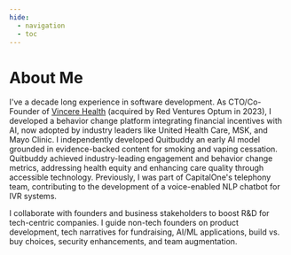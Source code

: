 ```yaml
---
hide:
  - navigation
  - toc
---
```

# About Me

I've a decade long experience in software development. As CTO/Co-Founder of [Vincere Health](https://www.vincere.health/) (acquired by Red Ventures Optum in 2023), I developed a behavior change platform integrating financial incentives with AI, now adopted by industry leaders like United Health Care, MSK, and Mayo Clinic. I independently developed Quitbuddy an early AI model grounded in evidence-backed content for smoking and vaping cessation. Quitbuddy achieved industry-leading engagement and behavior change metrics, addressing health equity and enhancing care quality through accessible technology. Previously, I was part of CapitalOne's telephony team, contributing to the development of a voice-enabled NLP chatbot for IVR systems.

I collaborate with founders and business stakeholders to boost R&D for tech-centric companies. I guide non-tech founders on product development, tech narratives for fundraising, AI/ML applications, build vs. buy choices, security enhancements, and team augmentation.